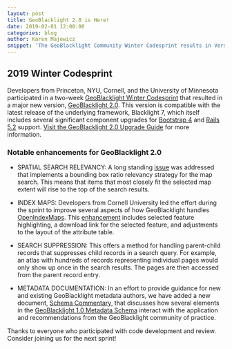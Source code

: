 ```yaml
---
layout: post
title: GeoBlacklight 2.0 is Here!
date: 2019-02-01 12:00:00
categories: blog
author: Karen Majewicz
snippet: 'The GeoBlacklight Community Winter Codesprint results in Version 2.0'
---
```


## 2019 Winter Codesprint


Developers from Princeton, NYU, Cornell, and the University of Minnesota participated in a two-week [GeoBlacklight Winter Codesprint](https://github.com/geoblacklight/geoblacklight/projects/3) that resulted in a major new version, [GeoBlacklight 2.0](https://github.com/geoblacklight/geoblacklight/releases/tag/v2.0.0). This version is compatible with the latest release of the underlying framework, Blacklight 7, which itself includes several significant component upgrades for [Bootstrap 4](https://getbootstrap.com/docs/4.0/getting-started/introduction/) and [Rails 5.2](https://guides.rubyonrails.org/5_2_release_notes.html) support. [Visit the GeoBlacklight 2.0 Upgrade Guide](https://github.com/geoblacklight/geoblacklight/wiki/GeoBlacklight-2.0-Upgrade-Guide) for more information.


### Notable enhancements for GeoBlacklight 2.0

* SPATIAL SEARCH RELEVANCY: A long standing [issue](https://github.com/geoblacklight/geoblacklight/issues/324) was addressed that implements a bounding box ratio relevancy strategy for the map search. This means that items that most closely fit the selected map extent will rise to the top of the search results.

* INDEX MAPS: Developers from Cornell University led the effort during the sprint to improve several aspects of how GeoBlacklight handles [OpenIndexMaps](https://openindexmaps.org/). This [enhancement](https://github.com/geoblacklight/geoblacklight/pull/759) includes selected feature highlighting, a download link for the selected feature, and adjustments to the layout of the attribute table.

* SEARCH SUPPRESSION: This offers a method for handling parent-child records that suppresses child records in a search query. For example, an atlas with hundreds of records representing individual pages would only show up once in the search results. The pages are then accessed from the parent record entry.

* METADATA DOCUMENTATION: In an effort to provide guidance for new and existing GeoBlacklight metadata authors, we have added a new document, [Schema Commentary](https://github.com/geoblacklight/geoblacklight/blob/master/schema/schema-commentary.md), that discusses how several elements in the [GeoBlacklight 1.0 Metadata Schema](https://github.com/geoblacklight/geoblacklight/blob/master/schema/geoblacklight-schema.md) interact with the application and recommendations from the GeoBlacklight community of practice.

Thanks to everyone who participated with code development and review. Consider joining us for the next sprint!
